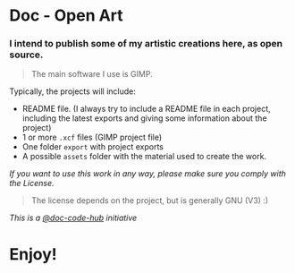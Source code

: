 # Doc - Open Art

### I intend to publish some of my artistic creations here, as open source.

> The main software I use is GIMP.

Typically, the projects will include:

- README file. (I always try to include a README file in each project, including the latest exports and giving some information about the project)
- 1 or more `.xcf` files (GIMP project file)
- One folder `export` with project exports
- A possible `assets` folder with the material used to create the work.

*If you want to use this work in any way, please make sure you comply with the License.*

> The license depends on the project, but is generally GNU (V3) :)

*This is a [@doc-code-hub](https://github.com/doc-code-hub) initiative*
# Enjoy!
